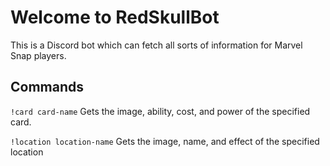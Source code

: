 # Welcome to RedSkullBot

This is a Discord bot which can fetch all sorts of information for Marvel Snap players.

## Commands
`!card card-name`
Gets the image, ability, cost, and power of the specified card.

`!location location-name`
Gets the image, name, and effect of the specified location